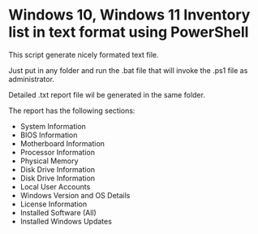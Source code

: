# Windows 10, Windows 11 Inventory list in text format using PowerShell

This script generate nicely formated text file.

Just put in any folder and run the .bat file that will invoke the .ps1 file as administrator.

Detailed .txt report file wil be generated in the same folder.

The report has the following sections:
- System Information
- BIOS Information
- Motherboard Information
- Processor Information
- Physical Memory
- Disk Drive Information
- Disk Drive Information
- Local User Accounts
- Windows Version and OS Details
- License Information
- Installed Software (All)
- Installed Windows Updates
